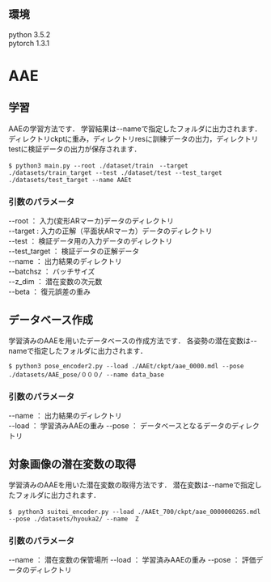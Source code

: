 
## 環境
python 3.5.2  
pytorch 1.3.1  

# AAE
## 学習
AAEの学習方法です．
学習結果は--nameで指定したフォルダに出力されます．
ディレクトリckptに重み，ディレクトリresに訓練データの出力，ディレクトリtestに検証データの出力が保存されます．

`$ python3 main.py --root ./dataset/train　--target ./datasets/train_target --test ./dataset/test --test_target ./datasets/test_target --name AAEt`

### 引数のパラメータ
--root ： 入力(変形ARマーカ)データのディレクトリ  
--target : 入力の正解（平面状ARマーカ）データのディレクトリ  
--test ： 検証データ用の入力データのディレクトリ  
--test_target ： 検証データの正解データ  
--name ： 出力結果のディレクトリ  
--batchsz ： バッチサイズ  
--z_dim ： 潜在変数の次元数  
--beta ： 復元誤差の重み  


## データベース作成
学習済みのAAEを用いたデータベースの作成方法です．
各姿勢の潜在変数は--nameで指定したフォルダに出力されます．

`$ python3 pose_encoder2.py --load ./AAEt/ckpt/aae_0000.mdl --pose ./datasets/AAE_pose/０００/ --name data_base`

### 引数のパラメータ
--name ： 出力結果のディレクトリ  
--load ： 学習済みAAEの重み
--pose ： データベースとなるデータのディレクトリ  

## 対象画像の潜在変数の取得
学習済みのAAEを用いた潜在変数の取得方法です．
潜在変数は--nameで指定したフォルダに出力されます．

`$　python3 suitei_encoder.py --load ./AAEt_700/ckpt/aae_0000000265.mdl --pose ./datasets/hyouka2/ --name  Z`

### 引数のパラメータ
--name ： 潜在変数の保管場所
--load ： 学習済みAAEの重み 
--pose ： 評価データのディレクトリ
